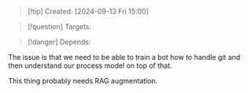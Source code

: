 
>[!tip] Created: [2024-09-13 Fri 15:00]

>[!question] Targets: 

>[!danger] Depends: 

The issue is that we need to be able to train a bot how to handle git and then understand our process model on top of that.

This thing probably needs RAG augmentation.